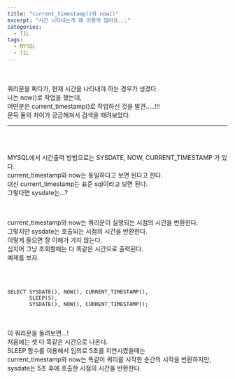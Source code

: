 ```yaml
---
title: "current_timestamp()와 now()"
excerpt: "시간 나타내는게 왜 이렇게 많아요..;"
categories:
  - TIL
tags:
  - MYSQL
  - TIL
---
```


<br><br>
쿼리문을 짜다가, 현재 시간을 나타내야 하는 경우가 생겼다.  
나는 now()로 작업을 했는데,  
어떤분은 current_timestamp()로 작업하신 것을 발견.....!!!   
문득 둘의 차이가 궁금해져서 검색을 때려보았다.  

---

<br><br>

MYSQL에서 시간출력 방법으로는 SYSDATE, NOW, CURRENT_TIMESTAMP 가 있다.  
current_timestamp와 now는 동일하다고 보면 된다고 한다.  
대신 current_timestamp는 표준 sql이라고 보면 된다.  
그렇다면 sysdate는...?  


<br><br>
current_timestamp와 now는 쿼리문이 실행되는 시점의 시간을 반환한다.  
그렇지만 sysdate는 호출되는 시점의 시간을 반환한다.  
이렇게 들으면 잘 이해가 가지 않는다.  
심지어 그냥 조회할때는 다 똑같은 시간으로 출력된다.  
예제를 보자.  

<br><br>
```
SELECT SYSDATE(), NOW(), CURRENT_TIMESTAMP(),
       SLEEP(5),
       SYSDATE(), NOW(), CURRENT_TIMESTAMP();
```


<br><br>
이 쿼리문을 돌려보면...!  
처음에는 셋 다 똑같은 시간으로 나온다.  
SLEEP 함수를 이용해서 임의로 5초를 지연시켰을때는  
current_timestamp와 now는 똑같이 쿼리를 시작한 순간의 시작을 반환하지만,  
sysdate는 5초 후에 호출한 시점의 시간을 반환한다.  



